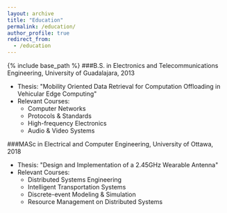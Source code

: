 ```yaml
---
layout: archive
title: "Education"
permalink: /education/
author_profile: true
redirect_from:
  - /education
---
```


{% include base_path %}
###B.S. in Electronics and Telecommunications Engineering, University of Guadalajara, 2013

* Thesis: "Mobility Oriented Data Retrieval for Computation Offloading in Vehicular Edge Computing"
* Relevant Courses:
  * Computer Networks
  * Protocols & Standards
  * High-frequency Electronics
  * Audio & Video Systems

###MASc in Electrical and Computer Engineering, University of Ottawa, 2018

* Thesis: "Design and Implementation of a 2.45GHz Wearable Antenna"
* Relevant Courses:
  * Distributed Systems Engineering
  * Intelligent Transportation Systems
  * Discrete-event Modeling & Simulation
  * Resource Management on Distributed Systems
